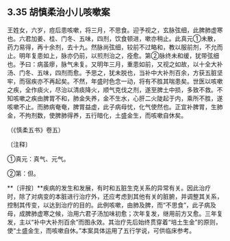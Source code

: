 ## 3.35 胡慎柔治小儿咳嗽案

王姓女，六岁，痘后患咳嗽，将三月，不思食。迎予视之，玄脉弦细，此脾肺虚寒也。六君加姜、桂、门冬、五味，四剂，饮食顿进，嗽亦稍止。此真元①未散，药力易得，再十余剂，去十九。然脉尚弦细，较前不过略和，教以服前剂，不允而止。明年复患如上，脉亦仍前，以煎剂治之，痊愈。第②脉终未和缓，犹带弦细也。予曰：病虽瘳，脉气未复。又明年三月，重患如前，又视之如故，以十全大补汤、门冬、五味，四剂而愈。予思之，犹未脱也，当补中大补剂百余，方获五脏坚牢，而宿疾亦不再起矣。不然，年盛时色念一动，将有不胜其喘患矣。世医以咳嗽之疾，全作痰火，尽治以清痰降火，顺气克伐之剂，遂至脾土中损，多致不救。不知咳嗽之疾由脾胃不和，肺金失养，金不生水，心肝二火陡起于内，乘所不胜，遂咳嗽不止。而肺病奄奄，脾胃益虚，此子病母忧，化气使然也。正宜补脾胃，生肺金，不拘剂数，使脾肺得养，五行暗化，土盛金生，而咳嗽自休矣。

（《慎柔五书》卷五）

〔注释〕

①真元：真气、元气。

②第：但。

**〔评按〕**疾病的发生和发展，有时和五脏生克关系的异常有关。因此治疗时，除了对病变的本脏进行治疗外，还应考虑到其他有关的脏腑，并调整其关系，控制其传变，以达到治疗的目的。此例咳嗽，由肺及脾，而“不思食”，此子病及母，成脾肺虚寒之候，治用六君子汤加味初愈；次年复发，继用前方又愈。三年复发，主以“补中大补剂百余”而图永效。其治疗先后始终贯穿着“培土生金”的原则，使“土盛金生，而咳嗽自休。”本案具体运用了五行学说，可供临床参考。
